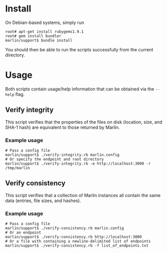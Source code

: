 # Install

On Debian-based systems, simply run

    root# apt-get install rubygems1.9.1
    root# gem install bundler
    marlin/support$ bundle install

You should then be able to run the scripts successfully from the
current directory.

# Usage

Both scripts contain usage/help information that can be obtained via
the `--help` flag.

## Verify integrity

This script verifies that the properties of the files on disk (location, size,
and SHA-1 hash) are equivalent to those returned by Marlin.

### Example usage

    # Pass a config file
    marlin/support$ ./verify-integrity.rb marlin.config
    # Or specify the endpoint and root directory
    marlin/support$ ./verify-integrity.rb -e http://localhost:3000 -r /tmp/marlin

## Verify consistency

This script verifies that a collection of Marlin instances all contain
the same data (entries, file sizes, and hashes).

### Example usage

    # Pass a config file
    marlin/support$ ./verify-consistency.rb marlin.config
    # Or an endpoint
    marlin/support$ ./verify-consistency.rb http://localhost:3000
    # Or a file with containing a newline-delimited list of endpoints
    marlin/support$ ./verify-consistency.rb -f list_of_endpoints.txt

